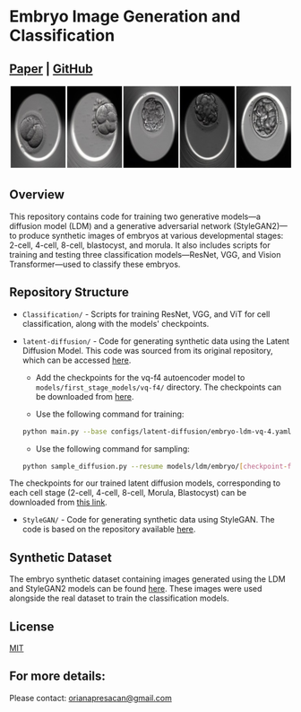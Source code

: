 # Embryo Image Generation and Classification

## [Paper](https://arxiv.org/abs/2412.01255) | [GitHub](https://github.com/orianapresacan/Embryo)

<img src="./images/embryo_synthetic.jpg" width="750" height="150"/> 

## Overview

This repository contains code for training two generative models—a diffusion model (LDM) and a generative adversarial network (StyleGAN2)—to produce synthetic images of embryos at various developmental stages: 2-cell, 4-cell, 8-cell, blastocyst, and morula. It also includes scripts for training and testing three classification models—ResNet, VGG, and Vision Transformer—used to classify these embryos.

## Repository Structure

- `Classification/` - Scripts for training ResNet, VGG, and ViT for cell classification, along with the models' checkpoints.
  
- `latent-diffusion/` - Code for generating synthetic data using the Latent Diffusion Model. This code was sourced from its original repository, which can be accessed [here](https://github.com/CompVis/latent-diffusion).

  - Add the checkpoints for the vq-f4 autoencoder model to `models/first_stage_models/vq-f4/` directory. The checkpoints can be downloaded from [here](https://drive.google.com/drive/folders/11FvUtObPUTdT-lUb8H_y3uOFer3SDqM4?usp=sharing).
    
  - Use the following command for training:
  ```bash
  python main.py --base configs/latent-diffusion/embryo-ldm-vq-4.yaml -t --gpus 0
  ```
  
  - Use the following command for sampling:
  ```bash
  python sample_diffusion.py --resume models/ldm/embryo/[checkpoint-file] --n_samples 10
  ```
The checkpoints for our trained latent diffusion models, corresponding to each cell stage (2-cell, 4-cell, 8-cell, Morula, Blastocyst) can be downloaded from [this link](https://drive.google.com/drive/folders/19EnY1wUUA0ZQVfI5E3J6IAeAECmcFK3y?usp=drive_link).

- `StyleGAN/` - Code for generating synthetic data using StyleGAN. The code is based on the repository available [here]().

## Synthetic Dataset

The embryo synthetic dataset containing images generated using the LDM and StyleGAN2 models can be found [here](https://drive.google.com/file/d/1egpag71fUtZTcB04Bn4mLeVo5s2jh9-W/view?usp=drive_link). These images were used alongside the real dataset to train the classification models.

## License
[MIT](https://choosealicense.com/licenses/mit/)

## For more details:
Please contact: orianapresacan@gmail.com
